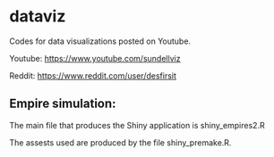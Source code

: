 # dataviz
Codes for data visualizations posted on Youtube.

Youtube: https://www.youtube.com/sundellviz

Reddit: https://www.reddit.com/user/desfirsit

## Empire simulation:
The main file that produces the Shiny application is shiny_empires2.R

The assests used are produced by the file shiny_premake.R.




